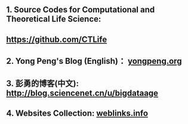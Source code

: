 ## 1. Source Codes for Computational and Theoretical Life Science: 
##  https://github.com/CTLife                                      
## 2. Yong Peng's Blog (English)： [yongpeng.org](http://yongpeng.org/) 
## 3. 彭勇的博客(中文): http://blog.sciencenet.cn/u/bigdataage  
## 4. Websites Collection: [weblinks.info](http://weblinks.info/)                          
